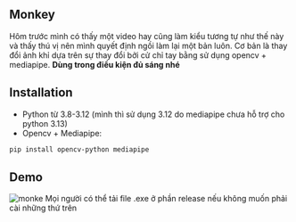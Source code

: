 ## Monkey

Hôm trước mình có thấy một video hay cũng làm kiểu tương tự như thế này và thấy thú vị nên mình quyết định ngồi làm lại một bản luôn. 
Cơ bản là thay đổi ảnh khỉ dựa trên sự thay đổi bởi cử chỉ tay bằng sử dụng opencv + mediapipe.
**Dùng trong điều kiện đủ sáng nhé**

## Installation
- Python từ 3.8-3.12 (mình thì sử dụng 3.12 do mediapipe chưa hỗ trợ cho python 3.13)
- Opencv + Mediapipe:
``` bash
pip install opencv-python mediapipe
```

## Demo
![monke](https://res.cloudinary.com/dleifiagc/image/upload/v1761109503/pjysi7ueixa7vkq2mgvj.gif)
Mọi người có thể tải file .exe ở phần release nếu không muốn phải cài những thứ trên



